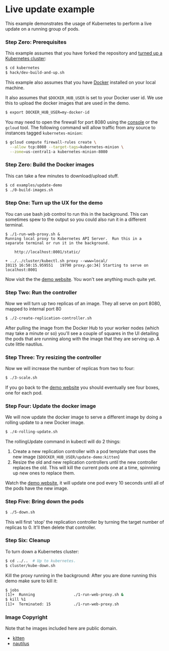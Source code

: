 <!--
Copyright 2014 Google Inc. All rights reserved.

Licensed under the Apache License, Version 2.0 (the "License");
you may not use this file except in compliance with the License.
You may obtain a copy of the License at

    http://www.apache.org/licenses/LICENSE-2.0

Unless required by applicable law or agreed to in writing, software
distributed under the License is distributed on an "AS IS" BASIS,
WITHOUT WARRANTIES OR CONDITIONS OF ANY KIND, either express or implied.
See the License for the specific language governing permissions and
limitations under the License.

-->
# Live update example
This example demonstrates the usage of Kubernetes to perform a live update on a running group of pods.

### Step Zero: Prerequisites

This example assumes that you have forked the repository and [turned up a Kubernetes cluster](https://github.com/GoogleCloudPlatform/kubernetes-new#contents):

```bash
$ cd kubernetes
$ hack/dev-build-and-up.sh
```

This example also assumes that you have [Docker](http://docker.io) installed on your local machine.

It also assumes that `$DOCKER_HUB_USER` is set to your Docker user id.  We use this to upload the docker images that are used in the demo.
```bash
$ export DOCKER_HUB_USER=my-docker-id
```

You may need to open the firewall for port 8080 using the [console][cloud-console] or the `gcloud` tool. The following command will allow traffic from any source to instances tagged `kubernetes-minion`:

```bash
$ gcloud compute firewall-rules create \
  --allow tcp:8080 --target-tags=kubernetes-minion \
  --zone=us-central1-a kubernetes-minion-8080
```

### Step Zero: Build the Docker images

This can take a few minutes to download/upload stuff.

```bash
$ cd examples/update-demo
$ ./0-build-images.sh
```

### Step One: Turn up the UX for the demo

You can use bash job control to run this in the background.  This can sometimes spew to the output so you could also run it in a different terminal.

```
$ ./1-run-web-proxy.sh &
Running local proxy to Kubernetes API Server.  Run this in a
separate terminal or run it in the background.

    http://localhost:8001/static/

+ ../../cluster/kubectl.sh proxy --www=local/
I0115 16:50:15.959551   19790 proxy.go:34] Starting to serve on localhost:8001
```

Now visit the the [demo website](http://localhost:8001/static).  You won't see anything much quite yet.

### Step Two: Run the controller
Now we will turn up two replicas of an image.  They all serve on port 8080, mapped to internal port 80

```bash
$ ./2-create-replication-controller.sh
```

After pulling the image from the Docker Hub to your worker nodes (which may take a minute or so) you'll see a couple of squares in the UI detailing the pods that are running along with the image that they are serving up.  A cute little nautilus.

### Step Three: Try resizing the controller

Now we will increase the number of replicas from two to four:

```bash
$ ./3-scale.sh
```

If you go back to the [demo website](http://localhost:8001/static/index.html) you should eventually see four boxes, one for each pod.

### Step Four: Update the docker image
We will now update the docker image to serve a different image by doing a rolling update to a new Docker image.

```bash
$ ./4-rolling-update.sh
```
The rollingUpdate command in kubectl will do 2 things:

1. Create a new replication controller with a pod template that uses the new image (`$DOCKER_HUB_USER/update-demo:kitten`)
2. Resize the old and new replication controllers until the new controller replaces the old. This will kill the current pods one at a time, spinnning up new ones to replace them.

Watch the [demo website](http://localhost:8001/static/index.html), it will update one pod every 10 seconds until all of the pods have the new image.

### Step Five: Bring down the pods

```bash
$ ./5-down.sh
```

This will first 'stop' the replication controller by turning the target number of replicas to 0.  It'll then delete that controller.

[cloud-console]: https://console.developer.google.com

### Step Six: Cleanup

To turn down a Kubernetes cluster:

```bash
$ cd ../..  # Up to kubernetes.
$ cluster/kube-down.sh
```

Kill the proxy running in the background:
After you are done running this demo make sure to kill it:

```bash
$ jobs
[1]+  Running                 ./1-run-web-proxy.sh &
$ kill %1
[1]+  Terminated: 15          ./1-run-web-proxy.sh
```


### Image Copyright

Note that he images included here are public domain.

* [kitten](http://commons.wikimedia.org/wiki/File:Kitten-stare.jpg)
* [nautilus](http://commons.wikimedia.org/wiki/File:Nautilus_pompilius.jpg)
